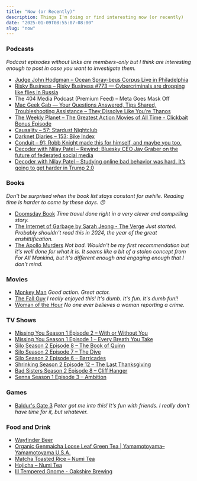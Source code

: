 ```yaml
---
title: "Now (or Recently)"
description: Things I'm doing or find interesting now (or recently)
date: "2025-01-09T08:55:07-08:00"
slug: "now"
---
```


### Podcasts

*Podcast episodes without links are members-only but I think are interesting enough to post in case you want to investigate them.*

- [Judge John Hodgman – Ocean Spray-beus Corpus Live in Philadelphia](https://overcast.fm/+YJM1bKZSw)
- [Risky Business – Risky Business #773 — Cybercriminals are dropping like flies in Russia](https://overcast.fm/+It0hlU9MU)
- The 404 Media Podcast (Premium Feed) – Meta Goes Mask Off
- [Mac Geek Gab — Your Questions Answered, Tips Shared, Troubleshooting Assistance – They Dissolve Like You’re Thanos](https://overcast.fm/+6TZ97Cym4)
- [The Weekly Planet – The Greatest Action Movies of All Time - Clickbait Bonus Episode](https://overcast.fm/+1HFIADTho)
- [Causality – 57: Stardust Nightclub](https://overcast.fm/+fjzSEhGuQ)
- [Darknet Diaries – 153: Bike Index](https://overcast.fm/+BI2YYzPuD8)
- [Conduit – 91: Robb Knight made this for himself, and maybe you too.](https://overcast.fm/+xNegoEizA)
- [Decoder with Nilay Patel – Rewind: Bluesky CEO Jay Graber on the future of federated social media](https://overcast.fm/+QLdvlXdsU)
- [Decoder with Nilay Patel – Studying online bad behavior was hard. It’s going to get harder in Trump 2.0](https://overcast.fm/+QLdsWRbS8)

### Books

*Don't be surprised when the book list stays constant for awhile. Reading time is harder to come by these days. 😞*

- [Doomsday Book](https://books.apple.com/us/book/doomsday-book/id420427169) *Time travel done right in a very clever and compelling story.*
- [The Internet of Garbage by Sarah Jeong - The Verge](https://www.theverge.com/2018/8/28/17777330/internet-of-garbage-book-sarah-jeong-online-harassment) *Just started. Probably shouldn't read this in 2024, the year of the great enshittification.*
- [The Apollo Murders](https://books.apple.com/us/book/the-apollo-murders/id1552671476) *Not bad. Wouldn't be my first recommendation but it's well done for what it is. It seems like a bit of a stolen concept from For All Mankind, but it's different enough and engaging enough that I don't mind.*

### Movies

- [Monkey Man](https://www.themoviedb.org/movie/560016-monkey-man-2024) *Good action. Great actor.*
- [The Fall Guy](https://www.themoviedb.org/movie/746036-the-fall-guy-2024) *I really enjoyed this! It's dumb. It's fun. It's dumb fun!!*
- [Woman of the Hour](https://www.themoviedb.org/movie/835113-woman-of-the-hour-2024) *No one ever believes a woman reporting a crime.*

### TV Shows

- [Missing You Season 1 Episode 2 – With or Without You](https://www.themoviedb.org/tv/244243-missing-you-2025/season/1/episode/2)
- [Missing You Season 1 Episode 1 – Every Breath You Take](https://www.themoviedb.org/tv/244243-missing-you-2025/season/1/episode/1)
- [Silo Season 2 Episode 8 – The Book of Quinn](https://www.themoviedb.org/tv/125988-silo/season/2/episode/8)
- [Silo Season 2 Episode 7 – The Dive](https://www.themoviedb.org/tv/125988-silo/season/2/episode/7)
- [Silo Season 2 Episode 6 – Barricades](https://www.themoviedb.org/tv/125988-silo/season/2/episode/6)
- [Shrinking Season 2 Episode 12 – The Last Thanksgiving](https://www.themoviedb.org/tv/136311-shrinking/season/2/episode/12)
- [Bad Sisters Season 2 Episode 8 – Cliff Hanger](https://www.themoviedb.org/tv/199318-bad-sisters/season/2/episode/8)
- [Senna Season 1 Episode 3 – Ambition](https://www.themoviedb.org/tv/211039-senna/season/1/episode/3)

### Games

- [Baldur's Gate 3](https://baldursgate3.game/) *Peter got me into this! It's fun with friends. I really don't have time for it, but whatever.*

### Food and Drink

- [Wayfinder Beer](https://www.wayfinder.beer/)
- [Organic Genmaicha Loose Leaf Green Tea | Yamamotoyama– Yamamotoyama U.S.A.](https://yamamotoyama.com/products/organic-genmaicha-loose-green-tea)
- [Matcha Toasted Rice – Numi Tea](https://numitea.com/products/matcha-toasted-rice)
- [Hojicha – Numi Tea](https://numitea.com/collections/tea-bags/products/hojicha?_pos=4&_fid=a6aa6d029&_ss=c)
- [Ill Tempered Gnome - Oakshire Brewing](https://oakbrew.com/beers/ill-tempered-gnome/)

